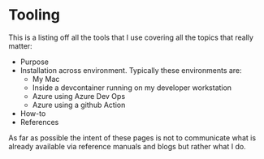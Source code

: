 # Tooling

This is a listing off all the tools that I use covering all the topics that really matter:

- Purpose
- Installation across environment.  Typically these environments are:
  - My Mac
  - Inside a devcontainer running on my developer workstation
  - Azure using Azure Dev Ops
  - Azure using a github Action
- How-to
- References

As far as possible the intent of these pages is not to communicate what is already available via reference manuals and blogs but rather what I do.
